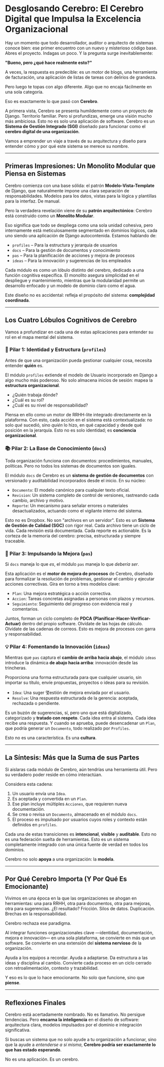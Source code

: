 # Desglosando Cerebro: El Cerebro Digital que Impulsa la Excelencia Organizacional

Hay un momento que todo desarrollador, auditor o arquitecto de sistemas conoce bien: ese primer encuentro con un nuevo y misterioso código base. Abres el proyecto. Indagas un poco. Y la pregunta surge inevitablemente:

**"Bueno, pero ¿qué hace realmente esto?"**

A veces, la respuesta es predecible: es un motor de blogs, una herramienta de facturación, una aplicación de listas de tareas con delirios de grandeza.

Pero luego te topas con algo diferente. Algo que no encaja fácilmente en una sola categoría.

Eso es exactamente lo que pasó con **Cerebro**.

A primera vista, Cerebro se presenta humildemente como un proyecto de Django. Territorio familiar. Pero si profundizas, emerge una visión mucho más ambiciosa. Esto no es solo una aplicación de software. Cerebro es un **Sistema de Gestión Integrado (SGI)** diseñado para funcionar como el **cerebro digital de una organización**.

Vamos a emprender un viaje a través de su arquitectura y diseño para entender cómo y por qué este sistema se merece su nombre.

---

## Primeras Impresiones: Un Monolito Modular que Piensa en Sistemas

Cerebro comienza con una base sólida: el patrón **Modelo-Vista-Template** de Django, que naturalmente impone una clara separación de responsabilidades. Modelos para los datos, vistas para la lógica y plantillas para la interfaz. De manual.

Pero la verdadera revelación viene de su **patrón arquitectónico**: Cerebro está construido como un **Monolito Modular**.

Eso significa que todo se despliega como una sola unidad cohesiva, pero internamente está meticulosamente segmentado en dominios lógicos, cada uno siendo una aplicación de Django autocontenida. Estamos hablando de:

- `profiles` – Para la estructura y jerarquía de usuarios
- `docs` – Para la gestión de documentos y conocimiento
- `pas` – Para la planificación de acciones y mejora de procesos
- `ideas` – Para la innovación y sugerencias de los empleados

Cada módulo es como un lóbulo distinto del cerebro, dedicado a una función cognitiva específica. El monolito asegura simplicidad en el despliegue y mantenimiento, mientras que la modularidad permite un desarrollo enfocado y un modelo de dominio claro como el agua.

Este diseño no es accidental: refleja el propósito del sistema: **complejidad coordinada**.

---

## Los Cuatro Lóbulos Cognitivos de Cerebro

Vamos a profundizar en cada una de estas aplicaciones para entender su rol en el mapa mental del sistema.

### 🧠 Pilar 1: Identidad y Estructura (`profiles`)

Antes de que una organización pueda gestionar cualquier cosa, necesita entender **quién** es.

El módulo `profiles` extiende el modelo de Usuario incorporado en Django a algo mucho más poderoso. No solo almacena inicios de sesión: mapea la **estructura organizacional**.

- ¿Quién trabaja dónde?
- ¿Cuál es su rol?
- ¿Cuál es su nivel de responsabilidad?

Piensa en ello como un motor de RRHH-lite integrado directamente en la plataforma. Con esto, cada acción en el sistema está contextualizada: no solo *qué* sucedió, sino *quién* lo hizo, en qué capacidad y desde qué posición en la jerarquía. Esto no es solo identidad; es **conciencia organizacional**.

### 📚 Pilar 2: La Base de Conocimiento (`docs`)

Toda organización funciona con documentos: procedimientos, manuales, políticas. Pero no todos los sistemas de documentos son iguales.

El módulo `docs` de Cerebro es un **sistema de gestión de documentos** con versionado y auditabilidad incorporados desde el inicio. En su núcleo:

- `Documento`: El modelo canónico para cualquier texto oficial.
- `Revision`: Un sistema completo de control de versiones, rastreando cada cambio, archivo y motivo.
- `Reporte`: Un mecanismo para señalar errores o materiales desactualizados, actuando como el vigilante interno del sistema.

Esto no es Dropbox. No son "archivos en un servidor". Esto es un **Sistema de Gestión de Calidad (SGC)** con rigor real. Cada archivo tiene un ciclo de vida. Cada revisión está documentada. Cada reporte es actionable. Es la corteza de la memoria del cerebro: precisa, estructurada y siempre traceable.

### 🔧 Pilar 3: Impulsando la Mejora (`pas`)

Si `docs` maneja lo que *es*, el módulo `pas` maneja lo que *debería ser*.

Esta aplicación es el **motor de mejora de procesos** de Cerebro, diseñado para formalizar la resolución de problemas, gestionar el cambio y ejecutar acciones correctivas. Gira en torno a tres modelos clave:

- `Plan`: Una mejora estratégica o acción correctiva.
- `Accion`: Tareas concretas asignadas a personas con plazos y recursos.
- `Seguimiento`: Seguimiento del progreso con evidencia real y comentarios.

Juntos, forman un ciclo completo de **PDCA (Planificar-Hacer-Verificar-Actuar)** dentro del propio software. Olvídate de las hojas de cálculo. Olvídate de las cadenas de correos. Esto es mejora de procesos con garra y responsabilidad.

### 💡 Pilar 4: Fomentando la Innovación (`ideas`)

Mientras que `pas` captura el **cambio de arriba hacia abajo**, el módulo `ideas` introduce la dinámica **de abajo hacia arriba**: innovación desde las trincheras.

Proporciona una forma estructurada para que cualquier usuario, sin importar su título, envíe propuestas, proyectos o ideas para su revisión.

- `Idea`: Una suger 몇estión de mejora enviada por el usuario.
- `Resolve`: Una respuesta estructurada de la gerencia: aceptada, rechazada o pendiente.

Es un buzón de sugerencias, sí, pero uno que está digitalizado, categorizado y **tratado con respeto**. Cada idea entra al sistema. Cada idea recibe una respuesta. Y cuando se aprueba, puede desencadenar un `Plan`, que podría generar un `Documento`, todo realizado por `Profiles`.

Esto no es una característica. Es una **cultura**.

---

## La Síntesis: Más que la Suma de sus Partes

Si aislaras cada módulo de Cerebro, aún tendrías una herramienta útil. Pero su verdadero poder reside en cómo interactúan.

Considera esta cadena:

1. Un usuario envía una `Idea`.
2. Es aceptada y convertida en un `Plan`.
3. Ese plan incluye múltiples `Acciones`, que requieren nueva documentación.
4. Se crea o revisa un `Documento`, almacenado en el módulo `docs`.
5. El proceso es impulsado por usuarios cuyos roles y contexto están definidos en `profiles`.

Cada una de estas transiciones es **intencional**, **visible** y **auditable**. Esto no es una federación suelta de herramientas. Esto es un sistema completamente integrado con una única fuente de verdad en todos los dominios.

Cerebro no solo **apoya** a una organización: la **modela**.

---

## Por Qué Cerebro Importa (Y Por Qué Es Emocionante)

Vivimos en una época en la que las organizaciones se ahogan en herramientas: una para RRHH, otra para documentos, otra para mejoras, otra para sugerencias. ¿El resultado? Fricción. Silos de datos. Duplicación. Brechas en la responsabilidad.

Cerebro rechaza ese paradigma.

Al integrar funciones organizacionales clave —identidad, documentación, mejora e innovación— en una sola plataforma, se convierte en más que un software. Se convierte en una extensión del **sistema nervioso** de la organización.

Ayuda a los equipos a recordar. Ayuda a adaptarse. Da estructura a las ideas y disciplina al cambio. Convierte cada proceso en un ciclo cerrado con retroalimentación, contexto y trazabilidad.

Y eso es lo que lo hace emocionante. No solo que funcione, sino que **piense**.

---

## Reflexiones Finales

Cerebro está acertadamente nombrado. No es llamativo. No persigue tendencias. Pero **encarna la inteligencia** en el diseño de software: arquitectura clara, modelos impulsados por el dominio e integración significativa.

Si buscas un sistema que no solo ayude a tu organización a funcionar, sino que la ayude a *entenderse a sí misma*, **Cerebro podría ser exactamente lo que has estado esperando**.

No es una aplicación. Es un cerebro.